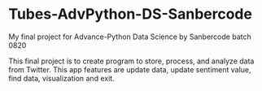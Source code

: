# Tubes-AdvPython-DS-Sanbercode
My final project for Advance-Python Data Science by Sanbercode batch 0820

This final project is to create program to store, process, and analyze data from Twitter.
This app features are update data, update sentiment value, find data, visualization and exit.
